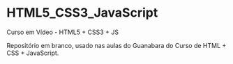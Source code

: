 # HTML5_CSS3_JavaScript
Curso em Vídeo - HTML5 + CSS3 + JS

Repositório em branco, usado nas aulas do Guanabara do Curso de HTML + CSS + JavaScript.
